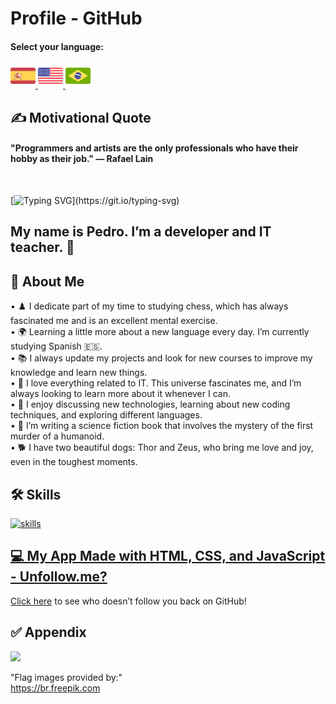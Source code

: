 # Profile - GitHub

#### Select your language:

<a href="README.es.md">
    <img src="espanha.png" alt="Flag of Spain" style="width: 40px;">
</a>
<a href="README.en.md">
    <img src="estadosunidos.png" alt="Flag of the United States" style="width: 40px;">
</a>
<a href="README.md">
    <img src="brasil.png" alt="Flag of Brazil" style="width: 40px;">
</a>

## ✍️ Motivational Quote

<div>
    <h4>"Programmers and artists are the only professionals who have their hobby as their job." — Rafael Lain</h4><br>
</div>

[![Typing SVG](https://readme-typing-svg.demolab.com?font=Fira+Code&size=35&pause=1000&color=D3D3D3&width=435&lines=Hi%2C+Welcome!!!)](https://git.io/typing-svg)

## My name is Pedro. I’m a developer and IT teacher. 🖖


## 🚀 About Me

• ♟️ I dedicate part of my time to studying chess, which has always fascinated me and is an excellent mental exercise. <br>
• 🌍 Learning a little more about a new language every day. I’m currently studying Spanish 🇪🇸. <br>
• 📚 I always update my projects and look for new courses to improve my knowledge and learn new things. <br>
• 💖 I love everything related to IT. This universe fascinates me, and I’m always looking to learn more about it whenever I can. <br>
• 💬 I enjoy discussing new technologies, learning about new coding techniques, and exploring different languages. <br>
• 📖 I’m writing a science fiction book that involves the mystery of the first murder of a humanoid. <br>
• 🐕 I have two beautiful dogs: Thor and Zeus, who bring me love and joy, even in the toughest moments. <br>

## 🛠 Skills
<a href="https://skillicons.dev"> <img src="https://skillicons.dev/icons?i=py,js,php,java,c,vue,react,laravel,jquery,bootstrap,sass,mysql,sqlite,git,github,vscode,postman,cypress,html,css,nodejs,npm" alt="skills"/>

## 💻 My App Made with HTML, CSS, and JavaScript - Unfollow.me?
[Click here](https://pedrordcampos.github.io/unfollowme/) to see who doesn’t follow you back on GitHub!

## ✅ Appendix

[![](https://visitcount.itsvg.in/api?id=pedrordcampos&label=Visitors&color=0&icon=4&pretty=false)](https://visitcount.itsvg.in)

"Flag images provided by:"  
https://br.freepik.com
